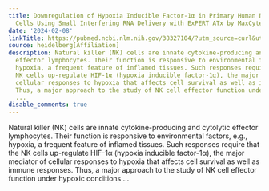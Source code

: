 ```yaml
---
title: Downregulation of Hypoxia Inducible Factor-1α in Primary Human Natural Killer
  Cells Using Small Interfering RNA Delivery with ExPERT ATx by MaxCyte
date: '2024-02-08'
linkTitle: https://pubmed.ncbi.nlm.nih.gov/38327104/?utm_source=curl&utm_medium=rss&utm_campaign=pubmed-2&utm_content=1FakS-2QOkCT8HsMOQP1bCRQ4YzyumYOmxmF0moLsQ3dFB1E9V&fc=20220326224207&ff=20240208170730&v=2.18.0
source: heidelberg[Affiliation]
description: Natural killer (NK) cells are innate cytokine-producing and cytolytic
  effector lymphocytes. Their function is responsive to environmental factors, e.g.,
  hypoxia, a frequent feature of inflamed tissues. Such responses require that the
  NK cells up-regulate HIF-1α (hypoxia inducible factor-1α), the major mediator of
  cellular responses to hypoxia that affects cell survival as well as immune responses.
  Thus, a major approach to the study of NK cell effector function under hypoxic conditions
  ...
disable_comments: true
---
```

Natural killer (NK) cells are innate cytokine-producing and cytolytic effector lymphocytes. Their function is responsive to environmental factors, e.g., hypoxia, a frequent feature of inflamed tissues. Such responses require that the NK cells up-regulate HIF-1α (hypoxia inducible factor-1α), the major mediator of cellular responses to hypoxia that affects cell survival as well as immune responses. Thus, a major approach to the study of NK cell effector function under hypoxic conditions ...